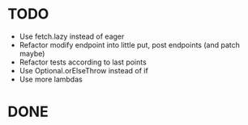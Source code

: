 # TODO

* Use fetch.lazy instead of eager
* Refactor modify endpoint into little put, post endpoints (and patch maybe)
* Refactor tests according to last points
* Use Optional.orElseThrow instead of if
* Use more lambdas

# DONE